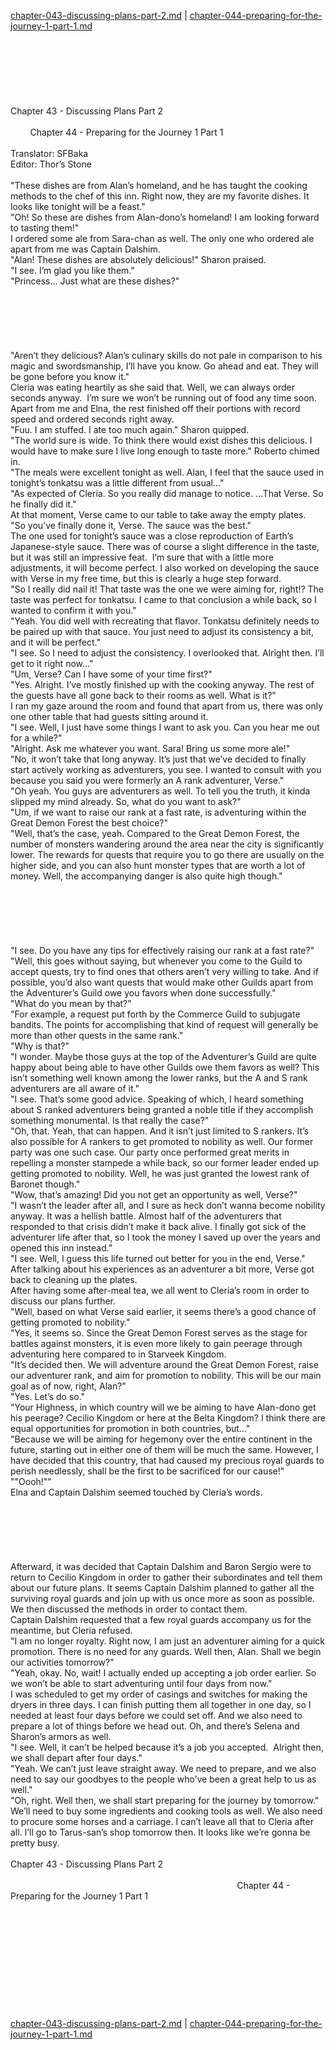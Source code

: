 [chapter-043-discussing-plans-part-2.md](./chapter-043-discussing-plans-part-2.md) | [chapter-044-preparing-for-the-journey-1-part-1.md](./chapter-044-preparing-for-the-journey-1-part-1.md) <br/>
<br/>
<br/>
<br/>
<br/>
<br/>
<br/>
<br/>
Chapter 43 - Discussing Plans Part 2<br/>
                                                                                                                                        Chapter 44 - Preparing for the Journey 1 Part 1<br/>
<br/>
Translator: SFBaka<br/>
Editor: Thor’s Stone<br/>
<br/>
"These dishes are from Alan’s homeland, and he has taught the cooking methods to the chef of this inn. Right now, they are my favorite dishes. It looks like tonight will be a feast."<br/>
"Oh! So these are dishes from Alan-dono’s homeland! I am looking forward to tasting them!"<br/>
I ordered some ale from Sara-chan as well. The only one who ordered ale apart from me was Captain Dalshim.<br/>
"Alan! These dishes are absolutely delicious!" Sharon praised.  <br/>
"I see. I’m glad you like them."<br/>
"Princess… Just what are these dishes?"<br/>
<br/>
<br/>
<br/>
<br/>
<br/>
<br/>
"Aren’t they delicious? Alan’s culinary skills do not pale in comparison to his magic and swordsmanship, I’ll have you know. Go ahead and eat. They will be gone before you know it."<br/>
Cleria was eating heartily as she said that. Well, we can always order seconds anyway.  I’m sure we won’t be running out of food any time soon. Apart from me and Elna, the rest finished off their portions with record speed and ordered seconds right away.<br/>
"Fuu. I am stuffed. I ate too much again." Sharon quipped.<br/>
"The world sure is wide. To think there would exist dishes this delicious. I would have to make sure I live long enough to taste more." Roberto chimed in.<br/>
"The meals were excellent tonight as well. Alan, I feel that the sauce used in tonight’s tonkatsu was a little different from usual…"<br/>
"As expected of Cleria. So you really did manage to notice. …That Verse. So he finally did it."<br/>
At that moment, Verse came to our table to take away the empty plates.<br/>
"So you’ve finally done it, Verse. The sauce was the best."<br/>
The one used for tonight’s sauce was a close reproduction of Earth’s Japanese-style sauce. There was of course a slight difference in the taste, but it was still an impressive feat.  I’m sure that with a little more adjustments, it will become perfect. I also worked on developing the sauce with Verse in my free time, but this is clearly a huge step forward.<br/>
"So I really did nail it! That taste was the one we were aiming for, right!? The taste was perfect for tonkatsu. I came to that conclusion a while back, so I wanted to confirm it with you."<br/>
"Yeah. You did well with recreating that flavor. Tonkatsu definitely needs to be paired up with that sauce. You just need to adjust its consistency a bit, and it will be perfect."<br/>
"I see. So I need to adjust the consistency. I overlooked that. Alright then. I’ll get to it right now…"<br/>
"Um, Verse? Can I have some of your time first?"<br/>
"Yes. Alright. I’ve mostly finished up with the cooking anyway. The rest of the guests have all gone back to their rooms as well. What is it?"<br/>
I ran my gaze around the room and found that apart from us, there was only one other table that had guests sitting around it. <br/>
"I see. Well, I just have some things I want to ask you. Can you hear me out for a while?"<br/>
"Alright. Ask me whatever you want. Sara! Bring us some more ale!"<br/>
"No, it won’t take that long anyway. It’s just that we’ve decided to finally start actively working as adventurers, you see. I wanted to consult with you because you said you were formerly an A rank adventurer, Verse."<br/>
"Oh yeah. You guys are adventurers as well. To tell you the truth, it kinda slipped my mind already. So, what do you want to ask?"<br/>
"Um, if we want to raise our rank at a fast rate, is adventuring within the Great Demon Forest the best choice?"<br/>
"Well, that’s the case, yeah. Compared to the Great Demon Forest, the number of monsters wandering around the area near the city is significantly lower. The rewards for quests that require you to go there are usually on the higher side, and you can also hunt monster types that are worth a lot of money. Well, the accompanying danger is also quite high though."<br/>
<br/>
<br/>
<br/>
<br/>
<br/>
<br/>
"I see. Do you have any tips for effectively raising our rank at a fast rate?"<br/>
"Well, this goes without saying, but whenever you come to the Guild to accept quests, try to find ones that others aren’t very willing to take. And if possible, you’d also want quests that would make other Guilds apart from the Adventurer’s Guild owe you favors when done successfully." <br/>
"What do you mean by that?"<br/>
"For example, a request put forth by the Commerce Guild to subjugate bandits. The points for accomplishing that kind of request will generally be more than other quests in the same rank."<br/>
"Why is that?"<br/>
"I wonder. Maybe those guys at the top of the Adventurer’s Guild are quite happy about being able to have other Guilds owe them favors as well? This isn’t something well known among the lower ranks, but the A and S rank adventurers are all aware of it."  <br/>
"I see. That’s some good advice. Speaking of which, I heard something about S ranked adventurers being granted a noble title if they accomplish something monumental. Is that really the case?" <br/>
"Oh, that. Yeah, that can happen. And it isn’t just limited to S rankers. It’s also possible for A rankers to get promoted to nobility as well. Our former party was one such case. Our party once performed great merits in repelling a monster stampede a while back, so our former leader ended up getting promoted to nobility. Well, he was just granted the lowest rank of Baronet though."<br/>
"Wow, that’s amazing! Did you not get an opportunity as well, Verse?"<br/>
"I wasn’t the leader after all, and I sure as heck don’t wanna become nobility anyway. It was a hellish battle. Almost half of the adventurers that responded to that crisis didn’t make it back alive. I finally got sick of the adventurer life after that, so I took the money I saved up over the years and opened this inn instead."<br/>
"I see. Well, I guess this life turned out better for you in the end, Verse."<br/>
After talking about his experiences as an adventurer a bit more, Verse got back to cleaning up the plates.<br/>
After having some after-meal tea, we all went to Cleria’s room in order to discuss our plans further.<br/>
"Well, based on what Verse said earlier, it seems there’s a good chance of getting promoted to nobility."<br/>
"Yes, it seems so. Since the Great Demon Forest serves as the stage for battles against monsters, it is even more likely to gain peerage through adventuring here compared to in Starveek Kingdom.  <br/>
"It’s decided then. We will adventure around the Great Demon Forest, raise our adventurer rank, and aim for promotion to nobility. This will be our main goal as of now, right, Alan?"<br/>
"Yes. Let’s do so."<br/>
"Your Highness, in which country will we be aiming to have Alan-dono get his peerage? Cecilio Kingdom or here at the Belta Kingdom? I think there are equal opportunities for promotion in both countries, but…"<br/>
"Because we will be aiming for hegemony over the entire continent in the future, starting out in either one of them will be much the same. However, I have decided that this country, that had caused my precious royal guards to perish needlessly, shall be the first to be sacrificed for our cause!"  <br/>
""Oooh!""<br/>
Elna and Captain Dalshim seemed touched by Cleria’s words.<br/>
<br/>
<br/>
<br/>
<br/>
<br/>
<br/>
Afterward, it was decided that Captain Dalshim and Baron Sergio were to return to Cecilio Kingdom in order to gather their subordinates and tell them about our future plans. It seems Captain Dalshim planned to gather all the surviving royal guards and join up with us once more as soon as possible. We then discussed the methods in order to contact them.<br/>
Captain Dalshim requested that a few royal guards accompany us for the meantime, but Cleria refused. <br/>
"I am no longer royalty. Right now, I am just an adventurer aiming for a quick promotion. There is no need for any guards. Well then, Alan. Shall we begin our activities tomorrow?" <br/>
"Yeah, okay. No, wait! I actually ended up accepting a job order earlier. So we won’t be able to start adventuring until four days from now."<br/>
I was scheduled to get my order of casings and switches for making the dryers in three days. I can finish putting them all together in one day, so I needed at least four days before we could set off. And we also need to prepare a lot of things before we head out. Oh, and there’s Selena and Sharon’s armors as well.<br/>
"I see. Well, it can’t be helped because it’s a job you accepted.  Alright then, we shall depart after four days."<br/>
"Yeah. We can’t just leave straight away. We need to prepare, and we also need to say our goodbyes to the people who’ve been a great help to us as well."<br/>
"Oh, right. Well then, we shall start preparing for the journey by tomorrow." <br/>
We’ll need to buy some ingredients and cooking tools as well. We also need to procure some horses and a carriage. I can’t leave all that to Cleria after all. I’ll go to Tarus-san’s shop tomorrow then. It looks like we’re gonna be pretty busy. <br/>
<br/>
Chapter 43 - Discussing Plans Part 2<br/>
                                                                                                                                        Chapter 44 - Preparing for the Journey 1 Part 1<br/>
<br/>
<br/>
<br/>
<br/>
<br/>
<br/>
<br/>
<br/>
<br/>
<br/> <br/>
[chapter-043-discussing-plans-part-2.md](./chapter-043-discussing-plans-part-2.md) | [chapter-044-preparing-for-the-journey-1-part-1.md](./chapter-044-preparing-for-the-journey-1-part-1.md) <br/>
